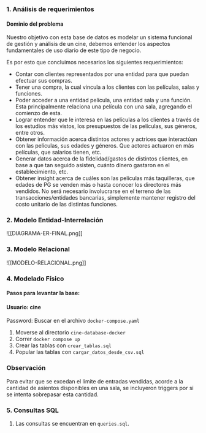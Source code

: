 
### 1. Análisis de requerimientos

#### Dominio del problema
Nuestro objetivo con esta base de datos es modelar un sistema funcional de gestión y análisis de un cine, debemos entender los aspectos fundamentales de uso diario de este tipo de negocio.

 Es por esto que concluimos necesarios los siguientes requerimientos:
- Contar con clientes representados por una entidad para que puedan efectuar sus compras.
- Tener una compra, la cual vincula a los clientes con las películas, salas y funciones.
- Poder acceder a una entidad película, una entidad sala y una función. Esta principalmente relaciona una película con una sala, agregando el comienzo de esta.
- Lograr entender que le interesa en las películas a los clientes a través de los estudios más vistos, los presupuestos de las películas, sus géneros, entre otros.
- Obtener información acerca distintos actores y actrices que interactúan con las películas, sus edades y géneros. Que actores actuaron en más películas, que salarios tienen, etc.
- Generar datos acerca de la fidelidad/gastos de distintos clientes, en base a que tan seguido asisten, cuánto dinero gastaron en el establecimiento, etc.
- Obtener insight acerca de cuáles son las películas más taquilleras, que edades de PG se venden más o hasta conocer los directores más vendidos.
No será necesario involucrarse en el terreno de las transacciones/entidades bancarias, simplemente mantener registro del costo unitario de las distintas funciones.

### 2. Modelo Entidad-Interrelación

![[DIAGRAMA-ER-FINAL.png]]

### 3. Modelo Relacional

![[MODELO-RELACIONAL.png]]

### 4. Modelado Físico

#### Pasos para levantar la base:
#### Usuario: cine
Password: Buscar en el archivo `docker-compose.yaml`

1. Moverse al directorio `cine-database-docker`
2. Correr `docker compose up`
3. Crear las tablas con `crear_tablas.sql`
4. Popular las tablas con `cargar_datos_desde_csv.sql`
### Observación
Para evitar que se excedan el limite de entradas vendidas, acorde a la cantidad de asientos disponibles en una sala, se incluyeron triggers por si se intenta sobrepasar esta cantidad.

### 5. Consultas SQL
1. Las consultas se encuentran en `queries.sql`.